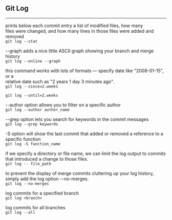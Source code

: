 ## Git Log

---

prints below each commit entry a list of modified files, how many  
files were changed, and how many lines in those files were added and removed  
`git log --stat `

--graph adds a nice little ASCII graph showing your branch and merge history  
`git log --online --graph`

this command works with lots of formats — specify date like "2008-01-15", or a  
relative date such as "2 years 1 day 3 minutes ago".  
`git log --since=2.weeks`

`git log --until=2.weeks`

--author option allows you to filter on a specific author  
`git log --author author_name`

--grep option lets you search for keywords in the commit messages  
`git log --grep keywords`

-S option will show the last commit that added or removed a reference to a specific function  
`git log -S function_name`     

if we specify a directory or file name, we can limit the log output to commits that introduced a change to those files.  
`git log -- file_path`

to prevent the display of merge commits cluttering up your log history, simply add the log option --no-merges.  
`git log --no-merges`   

log commits for a specified branch  
`git log <branch>`

log commits for all branches  
`git log --all`
